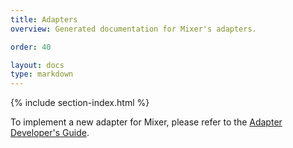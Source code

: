 ```yaml
---
title: Adapters
overview: Generated documentation for Mixer's adapters.

order: 40

layout: docs
type: markdown
---
```


{% include section-index.html %}

To implement a new adapter for Mixer, please refer to the [Adapter Developer's Guide](https://github.com/istio/istio/blob/master/mixer/doc/adapters.md).

